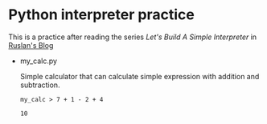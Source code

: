 # Python interpreter practice
This is a practice after reading the series _Let's Build A Simple Interpreter_ in [Ruslan's Blog][1]

- my_calc.py

    Simple calculator that can calculate simple expression with addition and subtraction.

    ```shell
    my_calc > 7 + 1 - 2 + 4

    10

    ```

[1]: https://ruslanspivak.com/lsbasi-part1/

